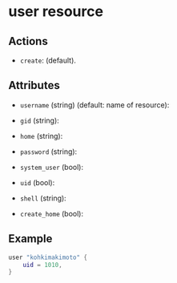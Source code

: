 # user resource

## Actions

* `create`: (default).

## Attributes

* `username` (string) (default: name of resource):

* `gid` (string):

* `home` (string):

* `password` (string):

* `system_user` (bool):

* `uid` (bool):

* `shell` (string):

* `create_home` (bool):

## Example

```lua
user "kohkimakimoto" {
    uid = 1010,
}
```
